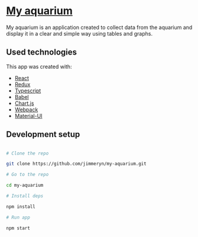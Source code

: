 # [My aquarium](https://jimmeryn.github.io/my-aquarium/)

My aquarium is an application created to collect data from the aquarium and display it in a clear and simple way using tables and graphs.

## Used technologies

This app was created with:

- [React](https://reactjs.org/)
- [Redux](https://redux.js.org/)
- [Typescript](https://www.typescriptlang.org/)
- [Babel](https://babeljs.io/)
- [Chart.js](https://www.chartjs.org/)
- [Webpack](https://webpack.js.org/)
- [Material-UI](https://material-ui.com/)

## Development setup

```sh

# Clone the repo

git clone https://github.com/jimmeryn/my-aquarium.git

# Go to the repo

cd my-aquarium

# Install deps

npm install

# Run app

npm start
```
